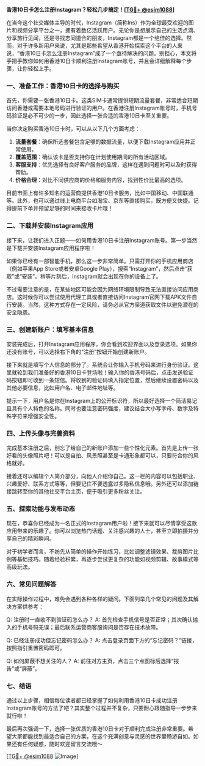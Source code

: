 **香港10日卡怎么注册Instagram？轻松几步搞定！[[TG💪+ @esim1088](https://t.me/s/esim1088)]**

在当今这个社交媒体主导的时代，Instagram（简称Ins）作为全球最受欢迎的图片和视频分享平台之一，拥有着数亿活跃用户。无论你是想展示自己的生活点滴、分享旅行见闻，还是寻找志同道合的朋友，Instagram都是一个绝佳的选择。然而，对于许多新用户来说，尤其是那些希望从香港开始探索这个平台的人来说，“香港10日卡怎么注册Instagram”成了一个亟待解决的问题。别担心，本文将手把手教你如何用香港10日卡顺利注册Instagram账号，并且会详细解释每个步骤，让你轻松上手。

### 一、准备工作：香港10日卡的选择与购买

首先，你需要一张香港10日卡。这类SIM卡通常提供短期流量套餐，非常适合短期访问香港或需要本地号码进行验证的用户。在香港注册Instagram账号时，手机号码验证是必不可少的一步，因此选择一张合适的香港10日卡至关重要。

当你决定购买香港10日卡时，可以从以下几个方面考虑：

1. **流量套餐**：确保所选套餐包含足够的数据流量，以便下载Instagram应用并正常使用。
2. **覆盖范围**：确认该卡是否支持你在计划使用期间的所有活动区域。
3. **客服支持**：优先选择有良好客户服务的品牌，这样在遇到问题时可以及时获得帮助。
4. **价格合理**：对比不同供应商的价格和服务内容，找到性价比最高的选项。

目前市面上有许多知名的运营商提供香港10日卡服务，比如中国移动、中国联通等。此外，也可以通过线上电商平台如淘宝、京东等直接购买，既方便又快捷。记得提前下单并预留足够的时间来接收卡片哦！

### 二、下载并安装Instagram应用

接下来，让我们进入正题——如何用香港10日卡注册Instagram账号。第一步当然是下载并安装Instagram应用程序啦！

如果你已经有一部智能手机，那么这一步非常简单。只需打开你的手机应用商店（例如苹果App Store或者安卓Google Play），搜索“Instagram”，然后点击“获取”或“安装”。稍等片刻后，Instagram就会出现在你的设备上了。

不过需要注意的是，在某些地区可能会因为网络环境限制导致无法直接访问应用商店。这时候你可以尝试使用代理工具或者直接访问Instagram官网下载APK文件自行安装。当然，这种方式存在一定风险，请务必从官方渠道获取文件以避免潜在的安全隐患。

### 三、创建新账户：填写基本信息

安装完成后，打开Instagram应用程序，你会看到欢迎界面以及登录选项。如果你还没有账号，可以选择右下角的“注册”按钮开始创建新账户。

接下来就是填写个人信息的部分了。系统会让你输入手机号码来进行身份验证。这里就轮到我们准备好的香港10日卡登场啦！输入你的香港号码后，点击发送验证码按钮即可收到一条短信。将收到的验证码填入指定位置，然后继续设置密码以及其他必要信息，比如用户名、电子邮件地址等。

提示一下，用户名是你在Instagram上的公开标识符，所以最好选择一个简洁易记且具有个人特色的名称。同时也要注意密码强度，建议结合大小写字母、数字及特殊字符来增强安全性。

### 四、上传头像与完善资料

完成基本注册之后，别忘了给自己的新账户添加一些个性化元素。首先是上传一张好看的头像照片吧！可以是自拍、风景照甚至是卡通形象都可以，只要符合你的风格就好。

接着还可以编辑个人简介部分，向他人介绍你自己。这一栏的内容可以包括职业、兴趣爱好、联系方式等等，但要记住不要透露过多隐私信息哦。另外还可以添加链接跳转至你的其他社交平台主页，便于吸引更多粉丝关注。

### 五、探索功能与发布动态

现在，恭喜你已经成为一名正式的Instagram用户啦！接下来就可以尽情享受这款应用带来的乐趣了。你可以浏览热门话题、关注感兴趣的人士，甚至立即拍摄并分享自己的精彩瞬间。

对于初学者而言，不妨先从简单的操作开始练习，比如调整滤镜效果、裁剪图片比例等基础技巧。随着经验积累，再逐步尝试更复杂的功能如视频剪辑、故事模式等高级玩法。

### 六、常见问题解答

在实际操作过程中，难免会遇到各种各样的疑问。下面列举几个常见的问题及其解决方案供参考：

Q: 注册时一直收不到验证码怎么办？
A: 首先检查手机信号是否正常；其次确认输入的手机号码无误；最后联系运营商客服询问是否存在技术故障。

Q: 已经注册成功但忘记密码怎么办？
A: 点击登录页面下方的“忘记密码？”链接，按照指引重置密码即可。

Q: 如何屏蔽不想关注的人？
A: 前往对方主页，点击三个点图标后选择“报告”或“屏蔽”。

### 七、结语

通过以上步骤，相信每位读者都已经掌握了如何利用香港10日卡成功注册Instagram账号的方法了吧？其实整个过程并不复杂，只要耐心跟随指导一步步来就行啦！

最后再次强调一下，选择一张优质的香港10日卡对于顺利完成注册非常重要。希望大家都能找到最适合自己的方案，在这个充满创意与灵感的世界里畅游自如。如果还有任何疑惑，随时欢迎留言交流哦～

[[TG💪+ @esim1088](https://t.me/s/esim1088) ![Image](https://i.postimg.cc/4NQfJmqS/Snipaste-2025-05-13-00-14-12.png)]